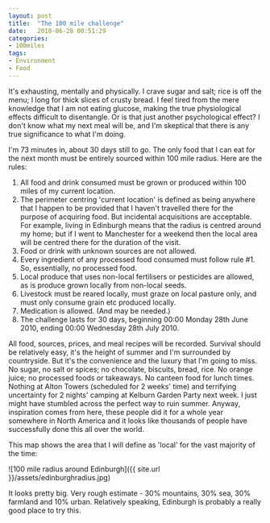 ```yaml
---
layout: post
title:  "The 100 mile challenge"
date:   2010-06-28 00:51:29
categories:
- 100miles
tags: 
- Environment
- Food
---
```



It's exhausting, mentally and physically. I crave sugar and salt; rice is off the menu; I long for thick slices of crusty bread. I feel tired from the mere knowledge that I am not eating glucose, making the true physiological effects difficult to disentangle. Or is that just another psychological effect? I don't know what my next meal will be, and I'm skeptical that there is any true significance to what I'm doing.

<!--more-->

I'm 73 minutes in, about 30 days still to go. The only food that I can eat for the next month must be entirely sourced within 100 mile radius. Here are the rules:

1. All food and drink consumed must be grown or produced within 100 miles of my current location.
2. The perimeter centring 'current location' is defined as being anywhere that I happen to be provided that I haven't travelled there for the purpose of acquiring food. But incidental acquisitions are acceptable. For example, living in Edinburgh means that the radius is centred around my home; but if I went to Manchester for a weekend then the local area will be centred there for the duration of the visit.
3. Food or drink with unknown sources are not allowed.
4. Every ingredient of any processed food consumed must follow rule #1. So, essentially, no processed food.
5. Local produce that uses non-local fertilisers or pesticides are allowed, as is produce grown locally from non-local seeds.
6. Livestock must be reared locally, must graze on local pasture only, and must only consume grain etc produced locally.
7. Medication is allowed. (And may be needed.)
8. The challenge lasts for 30 days, beginning 00:00 Monday 28th June 2010, ending 00:00 Wednesday 28th July 2010.

All food, sources, prices, and meal recipes will be recorded. Survival should be relatively easy, it's the height of summer and I'm surrounded by countryside. But it's the convenience and the luxury that I'm going to miss. No sugar, no salt or spices; no chocolate, biscuits, bread, rice. No orange juice; no processed foods or takeaways. No canteen food for lunch times. Nothing at Alton Towers (scheduled for 2 weeks' time) and terrifying uncertainty for 2 nights' camping at Kelburn Garden Party next week. I just might have stumbled across the perfect way to ruin summer. Anyway, inspiration comes from here, these people did it for a whole year somewhere in North America and it looks like thousands of people have successfully done this all over the world.

This map shows the area that I will define as 'local' for the vast majority of the time:

![100 mile radius around Edinburgh]({{ site.url }}/assets/edinburghradius.jpg)

It looks pretty big. Very rough estimate - 30% mountains, 30% sea, 30% farmland and 10% urban. Relatively speaking, Edinburgh is probably a really good place to try this.
